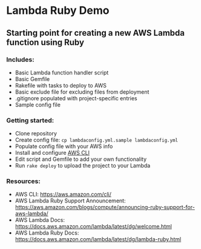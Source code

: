 # Lambda Ruby Demo

## Starting point for creating a new AWS Lambda function using Ruby

### Includes:
* Basic Lambda function handler script
* Basic Gemfile
* Rakefile with tasks to deploy to AWS
* Basic exclude file for excluding files from deployment
* .gitignore populated with project-specific entries
* Sample config file

### Getting started:
* Clone repository
* Create config file: `cp lambdaconfig.yml.sample lambdaconfig.yml`
* Populate config file with your AWS info
* Install and configure [AWS CLI](https://aws.amazon.com/cli/)
* Edit script and Gemfile to add your own functionality
* Run `rake deploy` to upload the project to your Lambda

### Resources:
* AWS CLI: https://aws.amazon.com/cli/
* AWS Lambda Ruby Support Announcement: https://aws.amazon.com/blogs/compute/announcing-ruby-support-for-aws-lambda/
* AWS Lambda Docs: https://docs.aws.amazon.com/lambda/latest/dg/welcome.html
* AWS Lambda Ruby Docs: https://docs.aws.amazon.com/lambda/latest/dg/lambda-ruby.html
